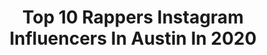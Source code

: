 ---
title: Top 10 Rappers Instagram Influencers In Austin In 2020
description: >-
  Find top rappers Instagram influencers in Austin in 2020. Most popular hashtags: #hiphop #rap #artist #music.
platform: Instagram
profiles:
  - username: "noelashman"
    fullname: >-
      noel ashman
    location: "United States"
    followers: 186063
    engagement: 162
    commentsToLikes: 0.010021
    id: ck5pwr0dyo5yt0i11y8f1npkf
    verified: true
    hashtags: "#naughtybynature, #rockstar, #producing, #lgbtq"
  - username: "wspac"
    fullname: >-
      Au$tin The Pacman
    location: "United States"
    followers: 15931
    engagement: 1687
    commentsToLikes: 0.031546
    id: ck6tqhob0rire0j716dil4usy
    verified: false
    hashtags: "#divisionstreet, #freethehomies, #freedusty, #freebambam"
  - username: "artbylinzo"
    fullname: >-
      💫LINZO💫
    location: "United States"
    followers: 7348
    engagement: 2162
    commentsToLikes: 0.038407
    id: ck5zw5ml05j1n0i140hwtmg7y
    verified: false
    hashtags: "#macmillerart, #texas, #badvibesforever, #glass"
  - username: "kelseylynnmusic"
    fullname: >-
      Kelsey Lynn
    location: "United States"
    followers: 29142
    engagement: 474
    commentsToLikes: 0.045390
    id: ck5zurcts2wrs0i14i05o5e3j
    verified: false
    hashtags: "#primesuspects, #explorepage, #girl, #songs"
  - username: "yungla_"
    fullname: >-
      Yung LA
    location: "United States"
    followers: 21866
    engagement: 198
    commentsToLikes: 0.120724
    id: ck6tt0f697v9z0j714w2g899b
    verified: false
    hashtags: "#safe, #yungla, #atl, #sharkcake"
  - username: "slayercarito"
    fullname: >-
      Carolina Martinez
    location: "United States"
    followers: 18151
    engagement: 964
    commentsToLikes: 0.024173
    id: ck14itgukh3770i19njgkd6mu
    verified: false
    hashtags: "#glamrock, #thighhighs, #purplevinyl, #rsdblackfriday"
  - username: "theloniouslove"
    fullname: >-
      Theo Love
    location: "United States"
    followers: 6123
    engagement: 783
    commentsToLikes: 0.011821
    id: ck6u430yc1e9p0j71z7v035gp
    verified: false
    hashtags: "#photography, #jurnt, #liveband, #rockstar"
  - username: "migs718"
    fullname: >-
      Migs718
    location: "United States"
    followers: 8207
    engagement: 735
    commentsToLikes: 0.160280
    id: ck8syrtw4lrgv0j78vd82hrs1
    verified: false
    hashtags: "#artist, #paris, #chicago, #statenisland"
  - username: "0ceanz_"
    fullname: >-
      ☯Lil Wave🌊
    location: "United States"
    followers: 6374
    engagement: 595
    commentsToLikes: 0.098155
    id: ck5bvsprckbsu0i11i0ffnect
    verified: false
    hashtags: "#sxswdj, #areyouraw, #newmusic, #wetordry"
  - username: "snipt"
    fullname: >-
      Snipt
    location: "United States"
    followers: 39040
    engagement: 317
    commentsToLikes: 0.017222
    id: ck15rlycz8kji0i19tib9pjzk
    verified: false
    hashtags: "#streetarteverywhere, #fineart, #kingofrock, #pasteup"
---